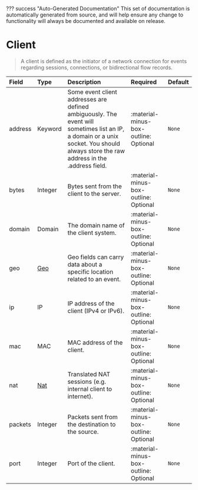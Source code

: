 ??? success "Auto-Generated Documentation"
    This set of documentation is automatically generated from source, and will help ensure any change to functionality will always be documented and available on release.

# Client

> A client is defined as the initiator of a network connection for events regarding sessions, connections, or bidirectional flow records.

| Field | Type | Description | Required | Default |
| :--- | :--- | :--- | :--- | :--- |
| address | Keyword | Some event client addresses are defined ambiguously. The event will sometimes list an IP, a domain or a unix socket. You should always store the raw address in the .address field. | :material-minus-box-outline: Optional | `None` |
| bytes | Integer | Bytes sent from the client to the server. | :material-minus-box-outline: Optional | `None` |
| domain | Domain | The domain name of the client system. | :material-minus-box-outline: Optional | `None` |
| geo | [Geo](/howler/odm/class/geo) | Geo fields can carry data about a specific location related to an event. | :material-minus-box-outline: Optional | `None` |
| ip | IP | IP address of the client (IPv4 or IPv6). | :material-minus-box-outline: Optional | `None` |
| mac | MAC | MAC address of the client. | :material-minus-box-outline: Optional | `None` |
| nat | [Nat](/howler/odm/class/nat) | Translated NAT sessions (e.g. internal client to internet). | :material-minus-box-outline: Optional | `None` |
| packets | Integer | Packets sent from the destination to the source. | :material-minus-box-outline: Optional | `None` |
| port | Integer | Port of the client. | :material-minus-box-outline: Optional | `None` |